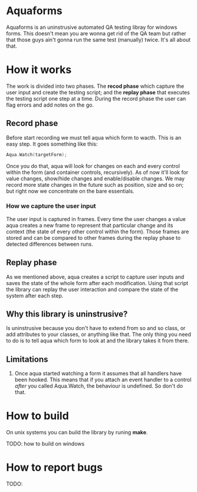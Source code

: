 # Aquaforms
Aquaforms is an uninstrusive automated QA testing libray for windows forms. This
doesn't mean you are wonna get rid of the QA team but rather that those 
guys ain't gonna run the same test (manually) twice. It's all about that.


# How it works
The work is divided into two phases. The **recod phase** which capture 
the user input and create the testing script; and the **replay phase** that 
executes the testing script one step at a time. 
During the record phase the user can flag errors and add notes on the go.


## Record phase
Before start recording we must tell aqua which form to wacth. This is
an easy step. It goes something like this:

``` cpp
Aqua.Watch(targetForm);
```

Once you do that, aqua will look for changes on each and every control within
the form (and container controls, recursively). As of now it'll look for
value changes, show/hide changes and enable/disable changes. We may record more 
state changes in the future such as position, size and so on; but right now
we concentrate on the bare essentials.


### How we capture the user input
The user input is captured in frames. Every time the user changes a value
aqua creates a new frame to represent that particular change and 
its context (the state of every other control within the form). Those frames
are stored and can be compared to other frames during the replay phase to
detected differences between runs.


## Replay phase
As we mentioned above, aqua creates a script to capture user inputs and
saves the state of the whole form after each modification. Using that script
the library can replay the user interaction and compare the state of the
system after each step.


## Why this library is uninstrusive?
Is uninstrusive because you don't have to extend from so and so class, or
add attributes to your classes, or anything like that. The only thing you need
to do is to tell aqua which form to look at and the library takes it from there.

## Limitations
1. Once aqua started watching a form it assumes that all handlers have been
hooked. This means that if you attach an event handler to a control *after*
you called Aqua.Watch, the behaviour is undefined. So don't do that.

# How to build
On unix systems you can build the library by runing **make**.

TODO:
how to build on windows

# How to report bugs
TODO:
